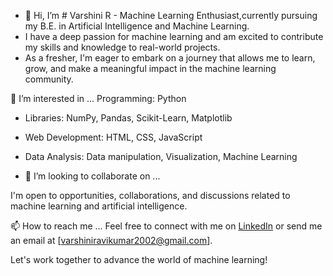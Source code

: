 - 👋 Hi, I’m # Varshini R - Machine Learning Enthusiast,currently pursuing my B.E. in Artificial Intelligence and Machine Learning.
- I have a deep passion for machine learning and am excited to contribute my skills and knowledge to real-world projects.
- As a fresher, I'm eager to embark on a journey that allows me to learn, grow, and make a meaningful impact in the machine learning community.

👀 I’m interested in ...
Programming: Python
- Libraries: NumPy, Pandas, Scikit-Learn, Matplotlib
- Web Development: HTML, CSS, JavaScript
- Data Analysis: Data manipulation, Visualization, Machine Learning
  


- 💞️ I’m looking to collaborate on ...

I'm open to opportunities, collaborations, and discussions related to machine learning and artificial intelligence.

 📫 How to reach me ...
Feel free to connect with me on [LinkedIn](linkedin.com/in/varshini-r-26709a21b/) or send me an email at [varshiniravikumar2002@gmail.com].

Let's work together to advance the world of machine learning!


